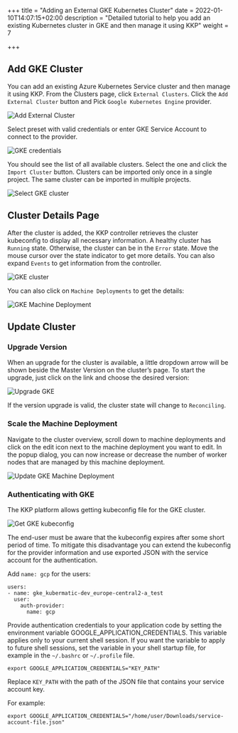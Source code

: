 +++
title = "Adding an External GKE Kubernetes Cluster"
date = 2022-01-10T14:07:15+02:00
description = "Detailed tutorial to help you add an existing Kubernetes cluster in GKE and then manage it using KKP"
weight = 7

+++

## Add GKE Cluster

You can add an existing Azure Kubernetes Service cluster and then manage it using KKP. From the Clusters page, click `External Clusters`.
Click the `Add External Cluster` button and Pick `Google Kubernetes Engine` provider.

![Add External Cluster](/img/kubermatic/v2.20/tutorials/external_clusters/add_external_cluster.png "Add External Cluster")

Select preset with valid credentials or enter GKE Service Account to connect to the provider.

![GKE credentials](/img/kubermatic/v2.20/tutorials/external_clusters/gke_credentials.png "GKE credentials")

You should see the list of all available clusters. Select the one and click the `Import Cluster` button.
Clusters can be imported only once in a single project. The same cluster can be imported in multiple projects.

![Select GKE cluster](/img/kubermatic/v2.20/tutorials/external_clusters/select_gke_cluster.png "Select GKE cluster")

## Cluster Details Page

After the cluster is added, the KKP controller retrieves the cluster kubeconfig to display all necessary information. A healthy cluster has `Running` state. Otherwise, the cluster can be in the `Error` state. Move the mouse cursor over the
state indicator to get more details. You can also expand `Events` to get information from the controller.

![GKE cluster](/img/kubermatic/v2.20/tutorials/external_clusters/gke_details.png "GKE cluster")

You can also click on `Machine Deployments` to get the details:

![GKE Machine Deployment](/img/kubermatic/v2.20/tutorials/external_clusters/gke_machine_deployments.png "GKE Machine Deployment")

## Update Cluster

### Upgrade Version

When an upgrade for the cluster is available, a little dropdown arrow will be shown beside the Master Version on the cluster’s page.
To start the upgrade, just click on the link and choose the desired version:

![Upgrade GKE](/img/kubermatic/v2.20/tutorials/external_clusters/upgrade_gke.png "Upgrade GKE")

If the version upgrade is valid, the cluster state will change to `Reconciling`.
### Scale the Machine Deployment

Navigate to the cluster overview, scroll down to machine deployments and click on the edit icon next to the machine deployment you want to edit.
In the popup dialog, you can now increase or decrease the number of worker nodes that are managed by this machine deployment.

![Update GKE Machine Deployment](/img/kubermatic/v2.20/tutorials/external_clusters/update_gke_md.png "Update GKE Machine Deployment")

### Authenticating with GKE

The KKP platform allows getting kubeconfig file for the GKE cluster. 

![Get GKE kubeconfig](/img/kubermatic/v2.20/tutorials/external_clusters/gke_kubeconfig.png "Get cluster kubeconfig")


The end-user must be aware that the kubeconfig expires after some short period of time. To mitigate this disadvantage you
can extend the kubeconfig for the provider information and use exported JSON with the service account for the authentication.


Add `name: gcp` for the users:

```
users:
- name: gke_kubermatic-dev_europe-central2-a_test
  user:
    auth-provider:
      name: gcp
```
Provide authentication credentials to your application code by setting the environment variable GOOGLE_APPLICATION_CREDENTIALS.
This variable applies only to your current shell session. If you want the variable to apply to future shell sessions,
set the variable in your shell startup file, for example in the `~/.bashrc` or `~/.profile` file.

```
export GOOGLE_APPLICATION_CREDENTIALS="KEY_PATH"
```

Replace `KEY_PATH` with the path of the JSON file that contains your service account key.

For example:

```
export GOOGLE_APPLICATION_CREDENTIALS="/home/user/Downloads/service-account-file.json"
```
